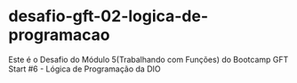 # desafio-gft-02-logica-de-programacao
Este é o Desafio do Módulo 5(Trabalhando com Funções) do Bootcamp GFT Start #6 - Lógica de Programação da DIO
